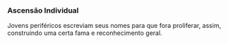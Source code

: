 ### **Ascensão Individual**
Jovens periféricos escreviam seus nomes para que fora proliferar, assim, construindo uma certa fama e reconhecimento geral.
